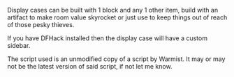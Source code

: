 
Display cases can be built with 1 block and any 1 other item, build with an artifact to make room
value skyrocket or just use to keep things out of reach of those pesky thieves.

If you have DFHack installed then the display case will have a custom sidebar.

The script used is an unmodified copy of a script by Warmist. It may or may not be the latest version
of said script, if not let me know.
